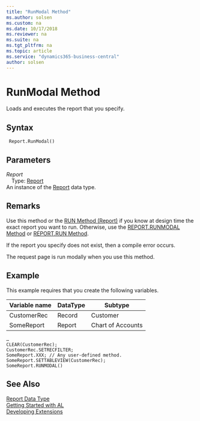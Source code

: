 ```yaml
---
title: "RunModal Method"
ms.author: solsen
ms.custom: na
ms.date: 10/17/2018
ms.reviewer: na
ms.suite: na
ms.tgt_pltfrm: na
ms.topic: article
ms.service: "dynamics365-business-central"
author: solsen
---
```

[//]: # (START>DO_NOT_EDIT)
[//]: # (IMPORTANT:Do not edit any of the content between here and the END>DO_NOT_EDIT.)
[//]: # (Any modifications should be made in the .xml files in the ModernDev repo.)
# RunModal Method
Loads and executes the report that you specify.

## Syntax
```
 Report.RunModal()
```

## Parameters
*Report*  
&emsp;Type: [Report](report-data-type.md)  
An instance of the [Report](report-data-type.md) data type.  


[//]: # (IMPORTANT: END>DO_NOT_EDIT)

## Remarks  
 Use this method or the [RUN Method \(Report\)](devenv-RUN-Method-Report.md) if you know at design time the exact report you want to run. Otherwise, use the [REPORT.RUNMODAL Method](devenv-REPORT-RUNMODAL-Method.md) or [REPORT.RUN Method](devenv-REPORT-RUN-Method.md).  
  
 If the report you specify does not exist, then a compile error occurs.  
  
 The request page is run modally when you use this method.  
  
## Example  
 This example requires that you create the following variables.  
  
|Variable name|DataType|Subtype|  
|-------------------|--------------|-------------|  
|CustomerRec|Record|Customer|  
|SomeReport|Report|Chart of Accounts|  
  
```  
…  
CLEAR(CustomerRec);  
CustomerRec.SETRECFILTER;  
SomeReport.XXX; // Any user-defined method.  
SomeReport.SETTABLEVIEW(CustomerRec);  
SomeReport.RUNMODAL()  
```  

## See Also
[Report Data Type](report-data-type.md)  
[Getting Started with AL](../devenv-get-started.md)  
[Developing Extensions](../devenv-dev-overview.md)